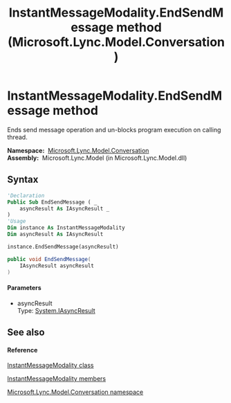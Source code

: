 ﻿---
title: InstantMessageModality.EndSendMessage method  (Microsoft.Lync.Model.Conversation)
TOCTitle: 'EndSendMessage method '
ms:assetid: M:Microsoft.Lync.Model.Conversation.InstantMessageModality.EndSendMessage(System.IAsyncResult)_DI_3_UC_OCS14MrefLyncWPF
ms:mtpsurl: https://msdn.microsoft.com/en-us/library/microsoft.lync.model.conversation.instantmessagemodality.endsendmessage(v=office.15)
ms:contentKeyID: 48601549
ms.date: 07/28/2014
mtps_version: v=office.15
f1_keywords:
- Microsoft.Lync.Model.Conversation.InstantMessageModality.EndSendMessage
dev_langs:
- CSharp
- JScript
- VB
- other
---

# InstantMessageModality.EndSendMessage method

Ends send message operation and un-blocks program execution on calling thread.

**Namespace:**  [Microsoft.Lync.Model.Conversation](microsoft-lync-model-conversation-namespace_2.md)  
**Assembly:**  Microsoft.Lync.Model (in Microsoft.Lync.Model.dll)

## Syntax

``` vb
'Declaration
Public Sub EndSendMessage ( _
    asyncResult As IAsyncResult _
)
'Usage
Dim instance As InstantMessageModality
Dim asyncResult As IAsyncResult

instance.EndSendMessage(asyncResult)
```

``` csharp
public void EndSendMessage(
    IAsyncResult asyncResult
)
```

#### Parameters

  - asyncResult  
    Type: [System.IAsyncResult](http://msdn2.microsoft.com/en-us/library/ft8a6455)  

## See also

#### Reference

[InstantMessageModality class](instantmessagemodality-class-microsoft-lync-model-conversation_2.md)

[InstantMessageModality members](instantmessagemodality-members-microsoft-lync-model-conversation_2.md)

[Microsoft.Lync.Model.Conversation namespace](microsoft-lync-model-conversation-namespace_2.md)

